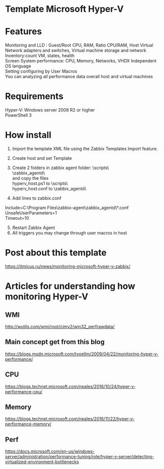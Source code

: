 # Template Microsoft Hyper-V

# Features

Monitoring and LLD : Guest/Root CPU, RAM, Ratio CPU/RAM, Host Virtual Network adapters and switches, Virtual machine storage and network
Inventory:count VM, states, health  
Screen System performance: CPU, Memory, Networks, VHDX 
Independent OS language  
Setting configuring by User Macros  
You can analyzing all performance data overall host and virtual machines

# Requirements
Hyper-V: Windows server 2008 R2 or higher  
PowerShell 3  

# How install
1. Import the template XML file using the Zabbix Templates Import feature.

2. Create host and set Template

3. Create 2 folders in zabbix agent folder:
\scripts\  
\zabbix_agentd\  
and copy the files  
hyperv_host.ps1 to \scripts\  
hyperv_host.conf to \zabbix_agentd\  

4. Add lines to zabbix.conf

Include=C:\Program Files\zabbix-agent\zabbix_agentd\\*.conf  
UnsafeUserParameters=1  
Timeout=10  

5. Restart Zabbix Agent
6. All triggers you may change through user macros in host

# Post about this template
https://itmicus.ru/news/monitoring-microsoft-hyper-v-zabbix/


# Articles for understanding how monitoring Hyper-V
## WMI  
http://wutils.com/wmi/root/cimv2/win32_perfrawdata/  

## Main concept get from this blog  
https://blogs.msdn.microsoft.com/tvoellm/2009/04/22/monitoring-hyper-v-performance/  

## CPU  
https://blogs.technet.microsoft.com/neales/2016/10/24/hyper-v-performance-cpu/  

## Memory  
https://blogs.technet.microsoft.com/neales/2016/11/22/hyper-v-performance-memory/  

## Perf    
https://docs.microsoft.com/en-us/windows-server/administration/performance-tuning/role/hyper-v-server/detecting-virtualized-environment-bottlenecks  
